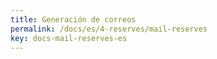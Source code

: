 ```yaml
---
title: Generación de correos
permalink: /docs/es/4-reserves/mail-reserves
key: docs-mail-reserves-es
---
```

